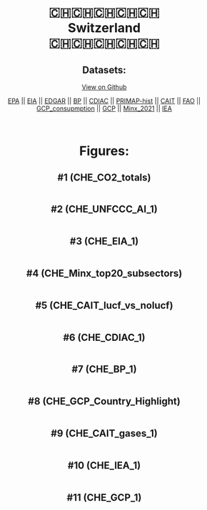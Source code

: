 
<center>
<h1 align="center">
🇨🇭🇨🇭🇨🇭🇨🇭🇨🇭
<br>
Switzerland
<br>
🇨🇭🇨🇭🇨🇭🇨🇭🇨🇭
</h1>
<h2>Datasets:</h2>
<p><a href="https://github.com/dquintani/GreenhouseData/tree/master/country_data/CHE_Switzerland/data">View on Github</a>
<br></p><p><a href="data/CHE_EPA.csv">EPA</a> || <a href="data/CHE_EIA.csv">EIA</a> || <a href="data/CHE_EDGAR.csv">EDGAR</a> || <a href="data/CHE_BP.csv">BP</a> || <a href="data/CHE_CDIAC.csv">CDIAC</a> || <a href="data/CHE_PRIMAP-hist.csv">PRIMAP-hist</a> || <a href="data/CHE_CAIT.csv">CAIT</a> || <a href="data/CHE_FAO.csv">FAO</a> || <a href="data/CHE_GCP_consupmption.csv">GCP_consupmption</a> || <a href="data/CHE_GCP.csv">GCP</a> || <a href="data/CHE_Minx_2021.csv">Minx_2021</a> || <a href="data/CHE_IEA.csv">IEA</a></p><p><br></p>
<h1>Figures:</h1><h2>#1 (CHE_CO2_totals)</h2>
<p><img alt="" src="figures/CHE_CO2_totals.png" /></p><h2>#2 (CHE_UNFCCC_AI_1)</h2>
<p><img alt="" src="figures/CHE_UNFCCC_AI_1.png" /></p><h2>#3 (CHE_EIA_1)</h2>
<p><img alt="" src="figures/CHE_EIA_1.png" /></p><h2>#4 (CHE_Minx_top20_subsectors)</h2>
<p><img alt="" src="figures/CHE_Minx_top20_subsectors.png" /></p><h2>#5 (CHE_CAIT_lucf_vs_nolucf)</h2>
<p><img alt="" src="figures/CHE_CAIT_lucf_vs_nolucf.png" /></p><h2>#6 (CHE_CDIAC_1)</h2>
<p><img alt="" src="figures/CHE_CDIAC_1.png" /></p><h2>#7 (CHE_BP_1)</h2>
<p><img alt="" src="figures/CHE_BP_1.png" /></p><h2>#8 (CHE_GCP_Country_Highlight)</h2>
<p><img alt="" src="figures/CHE_GCP_Country_Highlight.png" /></p><h2>#9 (CHE_CAIT_gases_1)</h2>
<p><img alt="" src="figures/CHE_CAIT_gases_1.png" /></p><h2>#10 (CHE_IEA_1)</h2>
<p><img alt="" src="figures/CHE_IEA_1.png" /></p><h2>#11 (CHE_GCP_1)</h2>
<p><img alt="" src="figures/CHE_GCP_1.png" /></p>